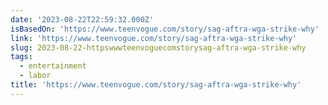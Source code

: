 ```yaml
---
date: '2023-08-22T22:59:32.000Z'
isBasedOn: 'https://www.teenvogue.com/story/sag-aftra-wga-strike-why'
link: 'https://www.teenvogue.com/story/sag-aftra-wga-strike-why'
slug: 2023-08-22-httpswwwteenvoguecomstorysag-aftra-wga-strike-why
tags:
  - entertainment
  - labor
title: 'https://www.teenvogue.com/story/sag-aftra-wga-strike-why'
---
```


